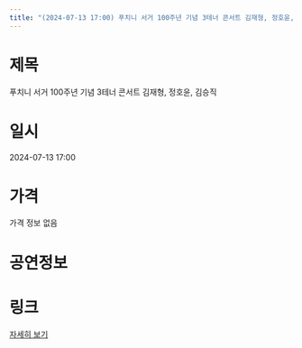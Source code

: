 ```yaml
---
title: "(2024-07-13 17:00) 푸치니 서거 100주년 기념 3테너 콘서트 김재형, 정호윤, 김승직"
---
```


# 제목
푸치니 서거 100주년 기념 3테너 콘서트 김재형, 정호윤, 김승직

# 일시
2024-07-13 17:00

# 가격
가격 정보 없음

# 공연정보
  
  


# 링크
[자세히 보기](https://www.sac.or.kr/site/main/show/show_view?SN=60866 "https://www.sac.or.kr/site/main/show/show_view?SN=60866")
